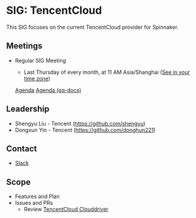 # SIG: TencentCloud

This SIG focuses on the current TencentCloud provider for Spinnaker.

## Meetings

* Regular SIG Meeting
  * Last Thursday of every month, at 11 AM Asia/Shanghai ([See in your time zone](https://www.thetimezoneconverter.com/?t=11am&tz=Shanghai))
  
  [Agenda](https://docs.google.com/document/d/1BKBzlLh6k5TVi-fEjKy0be3TQtduGgiA03_-g9O7jwM/edit?usp=sharing)
  [Agenda (qq-docs)](https://docs.qq.com/doc/DZnVDVW1XbURtcnhm)
  

## Leadership

* Shengyu Liu - Tencent (https://github.com/shengyu)
* Dongxun Yin - Tencent (https://github.com/donghun221)

## Contact

* [Slack](https://spinnakerteam.slack.com/archives/C015LFKPL8Y)

## Scope

* Features and Plan
* Issues and PRs
  * Review [TencentCloud Clouddriver](https://github.com/spinnaker/clouddriver/tree/master/clouddriver-tencentcloud)
